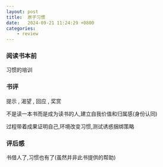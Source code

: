 ```yaml
---
layout: post
title:  原子习惯
date:   2024-09-21 11:24:29 +0800
categories: 
    - review 
---
```


### 阅读书本前

习惯的培训

### 书评

提示 , 渴望 , 回应 , 奖赏

不是读一本书而是成为读书的人,建立自我价值和归属感(身份认同)

过程带着成果证明自己,环境改变习惯,测试诱惑捆绑策略

### 评后感

书借人了,习惯也有了(虽然并非此书提供的帮助)